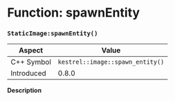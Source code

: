 
# Function: spawnEntity
### `StaticImage:spawnEntity()`

| Aspect | Value |
| --- | --- |
| C++ Symbol | `kestrel::image::spawn_entity()` |
| Introduced | 0.8.0 |

**Description**


